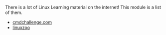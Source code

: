 There is a lot of Linux Learning material on the internet!
This module is a list of them.

- [cmdchallenge.com](https://cmdchallenge.com)
- [linuxzoo](https://linuxzoo.net/)
